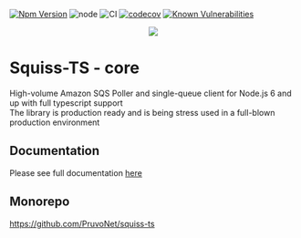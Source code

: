 [![Npm Version](https://img.shields.io/npm/v/@squiss/core.svg?style=popout)](https://www.npmjs.com/package/@squiss/core)
![node](https://img.shields.io/node/v-lts/@squiss/core)
![CI](https://github.com/PruvoNet/squiss-ts/workflows/CI/badge.svg?branch=master)
[![codecov](https://codecov.io/gh/PruvoNet/squiss-ts/branch/master/graph/badge.svg)](https://codecov.io/gh/PruvoNet/squiss-ts)
[![Known Vulnerabilities](https://snyk.io/test/github/PruvoNet/squiss-ts/badge.svg)](https://snyk.io/test/github/PruvoNet/squiss-ts)

<p align="center">
  <a href="https://squiss-ts.pruvo.com"><img src="https://github.com/PruvoNet/squiss-ts/blob/docs/source/images/logo.png?raw=true" /></a>
</p>

# Squiss-TS - core
High-volume Amazon SQS Poller and single-queue client for Node.js 6 and up with full typescript support  
The library is production ready and is being stress used in a full-blown production environment

## Documentation

Please see full documentation <a href="https://squiss-ts.pruvo.com">here</a>

## Monorepo
https://github.com/PruvoNet/squiss-ts
